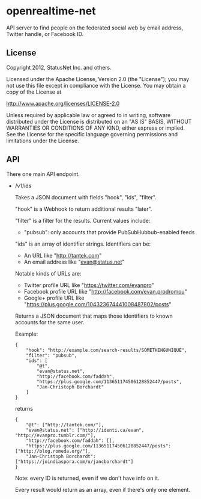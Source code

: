 openrealtime-net
================

API server to find people on the federated social web by email
address, Twitter handle, or Facebook ID.

License
-------

Copyright 2012, StatusNet Inc. and others.

Licensed under the Apache License, Version 2.0 (the "License");
you may not use this file except in compliance with the License.
You may obtain a copy of the License at

http://www.apache.org/licenses/LICENSE-2.0

Unless required by applicable law or agreed to in writing, software
distributed under the License is distributed on an "AS IS" BASIS,
WITHOUT WARRANTIES OR CONDITIONS OF ANY KIND, either express or implied.
See the License for the specific language governing permissions and
limitations under the License.

API
---

There one main API endpoint.

* /v1/ids
  
  Takes a JSON document with fields "hook", "ids", "filter".

  "hook" is a Webhook to return additional results "later".
  
  "filter" is a filter for the results. Current values include:
  
  * "pubsub": only accounts that provide PubSubHubbub-enabled feeds

  "ids" is an array of identifier strings. Identifiers can be:
  
  * An URL like "http://tantek.com"
  * An email address like "evan@status.net"
  
  Notable kinds of URLs are:
  
  * Twitter profile URL like "https://twitter.com/evanpro"
  * Facebook profile URL like "http://facebook.com/evan.prodromou"
  * Google+ profile URL like "https://plus.google.com/104323674441008487802/posts"

  Returns a JSON document that maps those identifiers to known
  accounts for the same user.
  
  Example:
  
      {
          "hook": "http://example.com/search-results/SOMETHINGUNIQUE",
          "filter": "pubsub",
          "ids": [
              "@t",
              "evan@status.net",
              "http://facebook.com/faddah",
              "https://plus.google.com/113651174506128852447/posts",
              "Jan-Christoph Borchardt"
          ]
      }
  
  returns
  
      {
          "@t": ["http://tantek.com/"],
          "evan@status.net": ["http://identi.ca/evan", "http://evanpro.tumblr.com/"],
          "http://facebook.com/faddah": [],
          "https://plus.google.com/113651174506128852447/posts": ["http://blog.romeda.org/"],
          "Jan-Christoph Borchardt": ["https://joindiaspora.com/u/jancborchardt"]
      }

  Note: every ID is returned, even if we don't have info on it.
  
  Every result would return as an array, even if there's only one element.
